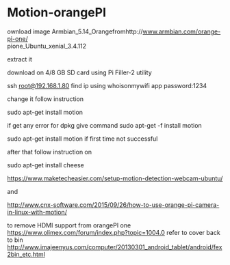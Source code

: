 # Motion-orangePI

ownload image Armbian_5.14_Orangefromhttp://www.armbian.com/orange-pi-one/   
pione_Ubuntu_xenial_3.4.112 

extract it

download on 4/8 GB SD card using  Pi Filler-2  utility

ssh root@192.168.1.80  find ip using whoisonmywifi app
password:1234

change it follow instruction 

sudo apt-get install motion  

if get any error for dpkg give command  sudo apt-get -f install motion

sudo apt-get install motion  if first time not successful

after that follow instruction on 

sudo apt-get install cheese

https://www.maketecheasier.com/setup-motion-detection-webcam-ubuntu/

and 

http://www.cnx-software.com/2015/09/26/how-to-use-orange-pi-camera-in-linux-with-motion/

to remove HDMI support from orangePI one
https://www.olimex.com/forum/index.php?topic=1004.0
refer to cover back to bin 
http://www.imajeenyus.com/computer/20130301_android_tablet/android/fex2bin_etc.html
